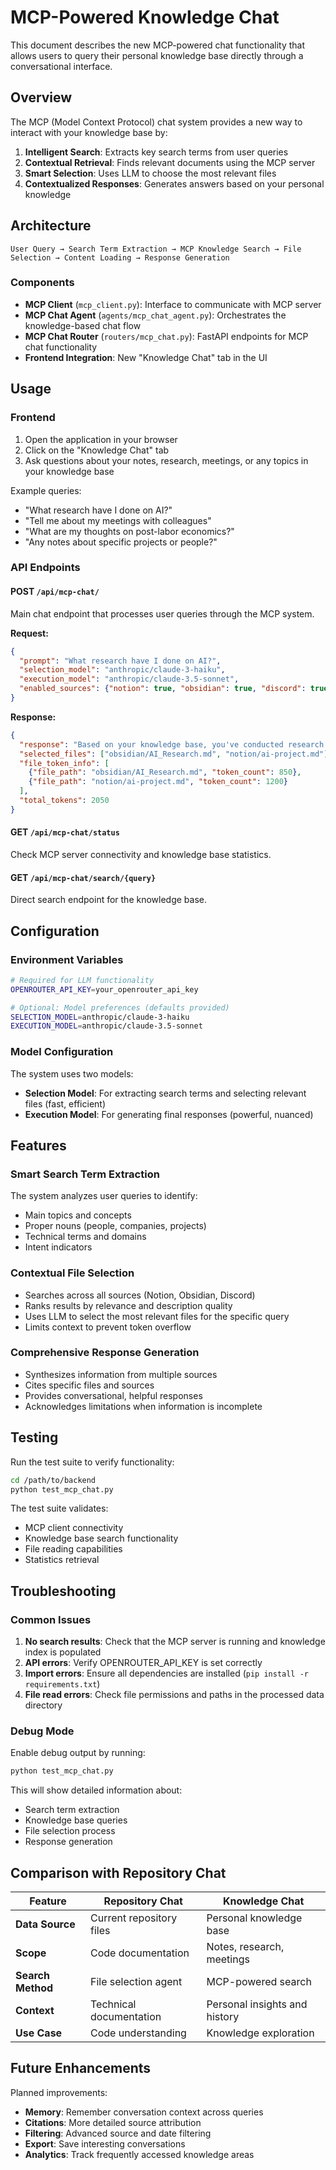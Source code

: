 # MCP-Powered Knowledge Chat

This document describes the new MCP-powered chat functionality that allows users to query their personal knowledge base directly through a conversational interface.

## Overview

The MCP (Model Context Protocol) chat system provides a new way to interact with your knowledge base by:

1. **Intelligent Search**: Extracts key search terms from user queries
2. **Contextual Retrieval**: Finds relevant documents using the MCP server
3. **Smart Selection**: Uses LLM to choose the most relevant files
4. **Contextualized Responses**: Generates answers based on your personal knowledge

## Architecture

```
User Query → Search Term Extraction → MCP Knowledge Search → File Selection → Content Loading → Response Generation
```

### Components

- **MCP Client** (`mcp_client.py`): Interface to communicate with MCP server
- **MCP Chat Agent** (`agents/mcp_chat_agent.py`): Orchestrates the knowledge-based chat flow
- **MCP Chat Router** (`routers/mcp_chat.py`): FastAPI endpoints for MCP chat functionality
- **Frontend Integration**: New "Knowledge Chat" tab in the UI

## Usage

### Frontend

1. Open the application in your browser
2. Click on the "Knowledge Chat" tab
3. Ask questions about your notes, research, meetings, or any topics in your knowledge base

Example queries:
- "What research have I done on AI?"
- "Tell me about my meetings with colleagues"
- "What are my thoughts on post-labor economics?"
- "Any notes about specific projects or people?"

### API Endpoints

#### POST `/api/mcp-chat/`
Main chat endpoint that processes user queries through the MCP system.

**Request:**
```json
{
  "prompt": "What research have I done on AI?",
  "selection_model": "anthropic/claude-3-haiku",
  "execution_model": "anthropic/claude-3.5-sonnet",
  "enabled_sources": {"notion": true, "obsidian": true, "discord": true}
}
```

**Response:**
```json
{
  "response": "Based on your knowledge base, you've conducted research on...",
  "selected_files": ["obsidian/AI_Research.md", "notion/ai-project.md"],
  "file_token_info": [
    {"file_path": "obsidian/AI_Research.md", "token_count": 850},
    {"file_path": "notion/ai-project.md", "token_count": 1200}
  ],
  "total_tokens": 2050
}
```

#### GET `/api/mcp-chat/status`
Check MCP server connectivity and knowledge base statistics.

#### GET `/api/mcp-chat/search/{query}`
Direct search endpoint for the knowledge base.

## Configuration

### Environment Variables

```bash
# Required for LLM functionality
OPENROUTER_API_KEY=your_openrouter_api_key

# Optional: Model preferences (defaults provided)
SELECTION_MODEL=anthropic/claude-3-haiku
EXECUTION_MODEL=anthropic/claude-3.5-sonnet
```

### Model Configuration

The system uses two models:
- **Selection Model**: For extracting search terms and selecting relevant files (fast, efficient)
- **Execution Model**: For generating final responses (powerful, nuanced)

## Features

### Smart Search Term Extraction
The system analyzes user queries to identify:
- Main topics and concepts
- Proper nouns (people, companies, projects)
- Technical terms and domains
- Intent indicators

### Contextual File Selection
- Searches across all sources (Notion, Obsidian, Discord)
- Ranks results by relevance and description quality
- Uses LLM to select the most relevant files for the specific query
- Limits context to prevent token overflow

### Comprehensive Response Generation
- Synthesizes information from multiple sources
- Cites specific files and sources
- Provides conversational, helpful responses
- Acknowledges limitations when information is incomplete

## Testing

Run the test suite to verify functionality:

```bash
cd /path/to/backend
python test_mcp_chat.py
```

The test suite validates:
- MCP client connectivity
- Knowledge base search functionality
- File reading capabilities
- Statistics retrieval

## Troubleshooting

### Common Issues

1. **No search results**: Check that the MCP server is running and knowledge index is populated
2. **API errors**: Verify OPENROUTER_API_KEY is set correctly
3. **Import errors**: Ensure all dependencies are installed (`pip install -r requirements.txt`)
4. **File read errors**: Check file permissions and paths in the processed data directory

### Debug Mode

Enable debug output by running:
```bash
python test_mcp_chat.py
```

This will show detailed information about:
- Search term extraction
- Knowledge base queries
- File selection process
- Response generation

## Comparison with Repository Chat

| Feature | Repository Chat | Knowledge Chat |
|---------|----------------|----------------|
| **Data Source** | Current repository files | Personal knowledge base |
| **Scope** | Code documentation | Notes, research, meetings |
| **Search Method** | File selection agent | MCP-powered search |
| **Context** | Technical documentation | Personal insights and history |
| **Use Case** | Code understanding | Knowledge exploration |

## Future Enhancements

Planned improvements:
- **Memory**: Remember conversation context across queries
- **Citations**: More detailed source attribution
- **Filtering**: Advanced source and date filtering
- **Export**: Save interesting conversations
- **Analytics**: Track frequently accessed knowledge areas